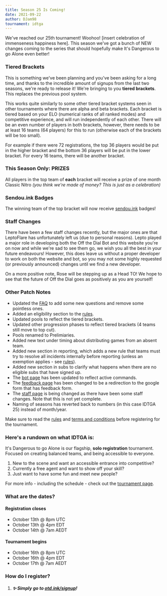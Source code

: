 ```yaml
---
title: Season 25 Is Coming!
date: 2021-09-22
author: DJam98
tournament: idtga
---
```


We've reached our 25th tournament! Woohoo! [insert celebration of immenseness happiness here]. This season we've got a bunch of NEW changes coming to the series that should hopefully make It's Dangerous to go Alone even better!

### Tiered Brackets
This is something we've been planning and you've been asking for a long time, and thanks to the incredible amount of signups from the last two seasons, we're ready to release it! We're bringing to you **tiered brackets**. This replaces the previous pool system.

This works quite similarly to some other tiered bracket systems seen in other tournaments where there are alpha and beta brackets. Each bracket is tiered based on your ELO (numerical ranks of all ranked modes) and competitive experience, and will run independently of each other. There will be an even number of players in both brackets, however, there needs to be at least 16 teams (64 players) for this to run (otherwise each of the brackets will be too small).

For example if there were 72 registrations, the top 36 players would be put in the higher bracket and the bottom 36 players will be put in the lower bracket. For every 16 teams, there will be another bracket.

### This Season Only: PRIZES
All players in the top team of **each** bracket will receive a prize of one month Classic Nitro *(you think we're made of money? This is just as a celebration)*

### Sendou.ink Badges
The winning team of the top bracket will now receive [sendou.ink](https://sendou.ink) badges!

### Staff Changes
There have been a few staff changes recently, but the major ones are that LeptoFlare has unfortunately left us (due to personal reasons). Lepto played a major role in developing both the Off the Dial Bot and this website you're on now and while we're sad to see them go, we wish you all the best in your future endeavours! However, this does leave us without a proper developer to work on both the website and bot, so you may not some highly requested (or previously announced) changes until we find a new developer.

On a more positive note, Rose will be stepping up as a Head TO! We hope to see that the future of Off the Dial goes as positively as you are yourself!

### Other Patch Notes
- Updated the [FAQ](https://otd.ink/faq) to add some new questions and remove some pointless ones.
- Added an eligibility section to the [rules](https://otd.ink/idtga/rules).
- Updated pools to reflect the tiered brackets.
- Updated other progression phases to reflect tiered brackets (4 teams still move to top cut).
- Pools renamed to Prelimiaries.
- Added new text under timing about distributing games from an absent team.
- Added new section in reporting, which adds a new rule that teams must try to resolve all incidents internally before reporting (unless an exemption applies - see [rules](https://otd.ink/idtga/rules)).
- Added new section in subs to clarify what happens when there are no eligible subs that have signed up.
- The [bot page](https://otd.ink/bot) has been updated to reflect active commands.
- The [feedback page](https://otd.ink/feedback) has been changed to be a redirection to the google form that has feedback form.
- The [staff page](https://otd.ink/staff) is being changed as there have been some staff changes. Note that this is not yet complete.
- Naming of seasons has reverted back to numbers (in this case IDTGA 25) instead of month/year.

Make sure to read the [rules](https://otd.ink/idtga/rules) and [terms and conditions](https://otd.ink/legal) before registering for the tournament.

### Here's a rundown on what IDTGA is:
It's Dangerous to go Alone is our flagship, **solo registration** tournament. Focused on creating balanced teams, and being accessible to everyone.

1. New to the scene and want an accessible entrance into competitive?
2. Currently a free agent and want to show off your skill?
3. Just want to have some fun and meet new people?

For more info - including the schedule - check out the [tournament page](https://otd.ink/idtga).

### What are the dates?
#### Registration closes
- October 13th @ 8pm UTC
- October 13th @ 4pm EDT
- October 14th @ 7am AEDT

#### Tournament begins
- October 16th @ 8pm UTC
- October 16th @ 4pm EDT
- October 17th @ 7am AEDT

### How do I register?
1. ##### :sparkles: Simply go to [otd.ink/signup](https://otd.ink/signup)!